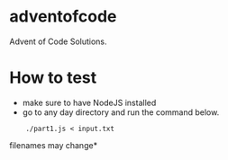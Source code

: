 # adventofcode
Advent of Code Solutions.

# How to test
* make sure to have NodeJS installed
* go to any day directory and run the command below.
```
    ./part1.js < input.txt
```
filenames may change*
